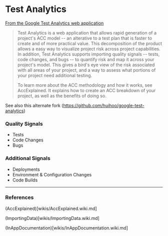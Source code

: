 # Test Analytics

[From the Google Test Analytics web application](https://code.google.com/archive/p/test-analytics/)

> Test Analytics is a web application that allows rapid generation of a project's ACC model -- an alterative to a test plan that is faster to create and of more practical value. This decomposition of the product allows a easy way to visualize project risk across project capabilities. In addition, Test Analytics supports importing quality signals -- tests, code changes, and bugs -- to quantify risk and map it across your project's model. This gives a bird's eye view of the risk associated with all areas of your project, and a way to assess what portions of your project need additional testing.
>  
> To learn more about the ACC methodology and how it works, see AccExplained. It explains how to create an ACC breakdown of your project, as well as the benefits of doing so.


See also this alternate fork (https://github.com/huihoo/google-test-analytics)


### Quality Signals

- Tests
- Code Changes
- Bugs

### Additional Signals

- Deployments
- Environment & Configuration Changes
- Code Builds


---

### References 

(AccExplained)[wikis/AccExplained.wiki.md]

(ImportingData)[wikis/ImportingData.wiki.md]

(InAppDocumentation)[wikis/InAppDocumentation.wiki.md]